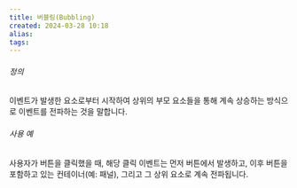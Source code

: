 ```yaml
---
title: 버블링(Bubbling)
created: 2024-03-28 10:18
alias:
tags:
---
```

###### 정의
이벤트가 발생한 요소로부터 시작하여 상위의 부모 요소들을 통해 계속 상승하는 방식으로 이벤트를 전파하는 것을 말합니다.
###### 사용 예 
사용자가 버튼을 클릭했을 때, 
해당 클릭 이벤트는 먼저 버튼에서 발생하고, 
이후 버튼을 포함하고 있는 컨테이너(예: 패널), 그리고 그 상위 요소로 계속 전파됩니다.


